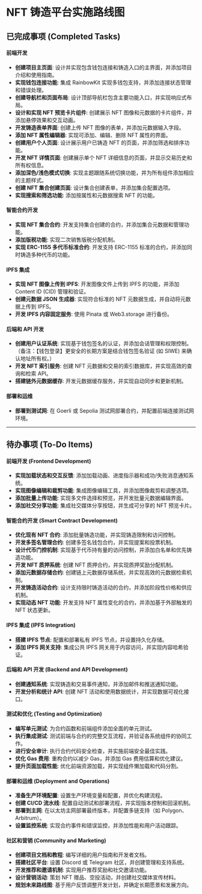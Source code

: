 # NFT 铸造平台实施路线图

## **已完成事项 (Completed Tasks)**

#### **前端开发**
* **创建项目主页面**: 设计并实现包含钱包连接和铸造入口的主界面，并添加项目介绍和使用指南。
* **实现钱包连接功能**: 集成 RainbowKit 实现多钱包支持，并添加连接状态管理和错误处理。
* **创建导航栏和页面布局**: 设计顶部导航栏包含主要功能入口，并实现响应式布局。
* **设计和实现 NFT 预览卡片组件**: 创建展示 NFT 图像和元数据的卡片组件，并添加悬停效果和交互动画。
* **开发铸造表单界面**: 创建上传 NFT 图像的表单，并添加元数据输入字段。
* **添加 NFT 属性编辑器**: 实现可添加、编辑、删除 NFT 属性的界面。
* **创建用户个人页面**: 设计展示用户已铸造 NFT 的页面，并添加筛选和排序功能。
* **开发 NFT 详情页面**: 创建展示单个 NFT 详细信息的页面，并显示交易历史和所有权信息。
* **添加深色/浅色模式切换**: 实现主题跟随系统切换功能，并为所有组件添加相应的主题样式。
* **创建 NFT 集合创建页面**: 设计集合创建表单，并添加集合配置选项。
* **实现搜索和筛选功能**: 添加按属性和元数据搜索 NFT 的功能。

#### **智能合约开发**
* **实现 NFT 集合合约**: 开发支持集合创建的合约，并添加集合元数据和管理功能。
* **添加版税功能**: 实现二次销售版税分配机制。
* **实现 ERC-1155 多代币标准合约**: 开发支持 ERC-1155 标准的合约，并添加同时铸造多种代币的功能。

#### **IPFS 集成**
* **实现 NFT 图像上传到 IPFS**: 开发图像文件上传到 IPFS 的功能，并添加 Content ID (CID) 管理和验证。
* **创建元数据 JSON 生成器**: 实现符合标准的 NFT 元数据生成，并自动将元数据上传到 IPFS。
* **开发 IPFS 内容固定服务**: 使用 Pinata 或 Web3.storage 进行备份。

#### **后端和 API 开发**
* **创建用户认证系统**: 实现基于钱包签名的认证，并添加会话管理和权限控制。（备注：【钱包登录】更安全的长期方案是结合钱包签名验证 (如 SIWE) 来确认地址所有权。）
* **开发 NFT 索引服务**: 创建 NFT 元数据和交易的索引数据库，并实现高效的查询和检索 API。
* **搭建链外元数据缓存**: 开发元数据缓存服务，并实现自动同步和更新机制。

#### **部署和运维**
* **部署到测试网**: 在 Goerli 或 Sepolia 测试网部署合约，并配置前端连接测试网环境。

---

## **待办事项 (To-Do Items)**

#### **前端开发 (Frontend Development)**
* **实现加载状态和交互反馈**: 添加加载动画、进度指示器和成功/失败消息通知系统。
* **实现图像编辑和裁剪功能**: 集成图像编辑工具，并添加图像裁剪和调整选项。
* **添加批量上传功能**: 实现多文件选择和预览，并开发批量元数据编辑界面。
* **添加社交分享功能**: 集成社交媒体分享按钮，并生成可分享的 NFT 预览卡片。

#### **智能合约开发 (Smart Contract Development)**
* **优化现有 NFT 合约**: 添加批量铸造功能，并实现铸造限制和访问控制。
* **开发多签名管理合约**: 创建多签名钱包合约，并实现提案和投票机制。
* **设计代币门控机制**: 实现基于代币持有量的访问控制，并添加白名单和优先铸造功能。
* **开发 NFT 质押系统**: 创建 NFT 质押合约，并实现质押奖励分配机制。
* **添加元数据存储合约**: 创建链上元数据存储系统，并实现高效的元数据检索机制。
* **开发铸造活动合约**: 设计支持限时铸造活动的合约，并添加阶段性价格和供应机制。
* **实现动态 NFT 功能**: 开发支持 NFT 属性变化的合约，并添加基于外部触发的 NFT 状态更新。

#### **IPFS 集成 (IPFS Integration)**
* **搭建 IPFS 节点**: 配置和部署私有 IPFS 节点，并设置持久化存储。
* **添加 IPFS 网关支持**: 集成公共 IPFS 网关用于内容访问，并实现内容哈希验证。

#### **后端和 API 开发 (Backend and API Development)**
* **创建通知系统**: 实现铸造和交易事件通知，并添加邮件和推送通知功能。
* **开发分析和统计 API**: 创建 NFT 活动和使用数据统计，并实现数据可视化接口。

#### **测试和优化 (Testing and Optimization)**
* **编写单元测试**: 为合约函数和前端组件添加全面的单元测试。
* **执行集成测试**: 测试前端与合约的完整交互流程，并验证各系统组件的协同工作。
* **进行安全审计**: 执行合约代码安全检查，并实施前端安全最佳实践。
* **优化 Gas 费用**: 重构合约以减少 Gas，并添加 Gas 费用估算和优化建议。
* **提升页面加载性能**: 优化前端资源加载，并实现组件懒加载和代码分割。

#### **部署和运维 (Deployment and Operations)**
* **准备生产环境配置**: 设置生产环境变量和配置，并优化构建流程。
* **创建 CI/CD 流水线**: 配置自动测试和部署流程，并实现版本控制和回滚机制。
* **部署到主网**: 在以太坊主网部署最终版本，并配置多链支持（如 Polygon、Arbitrum）。
* **设置监控系统**: 实现合约事件和错误监控，并添加性能和用户活动跟踪。

#### **社区和营销 (Community and Marketing)**
* **创建项目文档和教程**: 编写详细的用户指南和开发者文档。
* **搭建社区平台**: 设置 Discord 或 Telegram 社区，并创建管理和支持系统。
* **开发推荐和邀请机制**: 实现用户推荐奖励和社交邀请功能。
* **设计营销活动**: 策划 NFT 赠品、空投活动，并创建社交媒体宣传材料。
* **规划未来路线图**: 基于用户反馈调整开发计划，并确定长期愿景和发展方向。